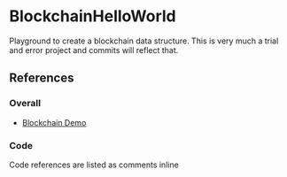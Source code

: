 # BlockchainHelloWorld
Playground to create a blockchain data structure. This is very much a trial and error project and commits will reflect that.

## References

### Overall

- [Blockchain Demo](https://anders.com/blockchain/)

### Code

Code references are listed as comments inline
